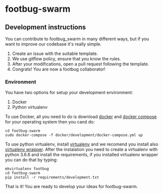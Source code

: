 # footbug-swarm



## Development instructions

You can contribute to footbug_swarm in many different ways, but if you want to improve our codebase it's really simple.

1. Create an issue with the suitable template.
2. We use gitflow policy, ensure that you know the rules.
3. After your modifications, open a pull request following the template.
4. Congrats! You are now a footbug collaborator!

### Environment

<p> You have two options for setup your development environment:</p>

1. Docker
2. Python virtualenv

To use Docker, all you need to do is download [docker](https://docs.docker.com/docker-for-windows/install/) and [docker compose](https://docs.docker.com/compose/install/) for your operating system then you cand do:

```shell
cd footbug-swarm
sudo docker-compose -f docker/development/docker-compose.yml up
```

To use python virtualenv, install [virtualenv](https://virtualenv.pypa.io/en/stable/) and we recomend you install also [virtualenv wrapper](http://virtualenvwrapper.readthedocs.io/en/latest/). After the instalation you need to create a virtualenv with python 3.6.6 and install the requirements, if you installed virtualenv wrapper you can do that by typing:

```shell
mkvirtualenv footbug
cd footbug-swarm
pip install -r requirements/development.txt
```

That is it! You are ready to develop your ideas for footbug-swarm.